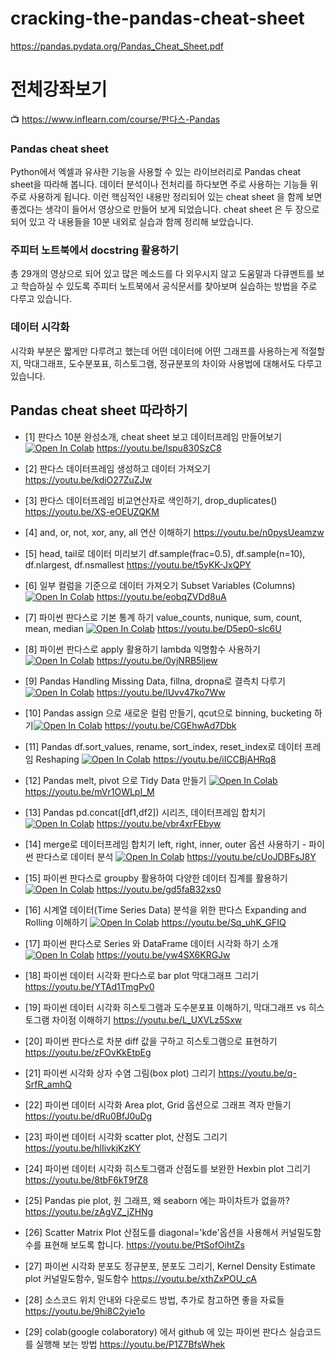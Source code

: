 # cracking-the-pandas-cheat-sheet

https://pandas.pydata.org/Pandas_Cheat_Sheet.pdf

# 전체강좌보기

:tv: https://www.inflearn.com/course/판다스-Pandas

### Pandas cheat sheet
Python에서 엑셀과 유사한 기능을 사용할 수 있는 라이브러리로 Pandas cheat sheet을 따라해 봅니다.
데이터 분석이나 전처리를 하다보면 주로 사용하는 기능들 위주로 사용하게 됩니다. 이런 핵심적인 내용만 정리되어 있는 cheat sheet 을 함께 보면 좋겠다는 생각이 들어서 영상으로 만들어 보게 되었습니다.  cheat sheet 은 두 장으로 되어 있고 각 내용들을 10분 내외로 실습과 함께 정리해 보았습니다.

### 주피터 노트북에서 docstring 활용하기
총 29개의 영상으로 되어 있고 많은 메소드를 다 외우시지 않고 도움말과 다큐멘트를 보고 학습하실 수 있도록 주피터 노트북에서 공식문서를 찾아보며 실습하는 방법을 주로 다루고 있습니다. 

### 데이터 시각화
시각화 부분은 짧게만 다루려고 했는데 어떤 데이터에 어떤 그래프를 사용하는게 적절할지, 막대그래프, 도수분포표, 히스토그램, 정규분포의 차이와 사용법에 대해서도 다루고 있습니다.


## Pandas cheat sheet 따라하기

* [1] 판다스 10분 완성소개, cheat sheet 보고 데이터프레임 만들어보기 [![Open In Colab](https://colab.research.google.com/assets/colab-badge.svg)](https://colab.research.google.com/github/corazzon/cracking-the-pandas-cheat-sheet/blob/master/01-02-pandas_dataframe_and_rows.ipynb)
https://youtu.be/lspu830SzC8

* [2] 판다스 데이터프레임 생성하고 데이터 가져오기
https://youtu.be/kdiO27ZuZJw

* [3] 판다스 데이터프레임 비교연산자로 색인하기, drop_duplicates()
https://youtu.be/XS-eOEUZQKM

* [4] and, or, not, xor, any, all 연산 이해하기
https://youtu.be/n0pysUeamzw

* [5] head, tail로 데이터 미리보기 df.sample(frac=0.5), df.sample(n=10), df.nlargest, df.nsmallest
https://youtu.be/t5yKK-JxQPY

* [6] 일부 컬럼을 기준으로 데이터 가져오기 Subset Variables (Columns) [![Open In Colab](https://colab.research.google.com/assets/colab-badge.svg)](https://colab.research.google.com/github/corazzon/cracking-the-pandas-cheat-sheet/blob/master/06-pandas_cheat_sheet_columns.ipynb)
https://youtu.be/eobqZVDd8uA

* [7] 파이썬 판다스로 기본 통계 하기 value_counts, nunique, sum, count, mean, median [![Open In Colab](https://colab.research.google.com/assets/colab-badge.svg)](https://colab.research.google.com/github/corazzon/cracking-the-pandas-cheat-sheet/blob/master/07-08-Summarize_Data.ipynb)
https://youtu.be/D5ep0-slc6U

* [8] 파이썬 판다스로 apply 활용하기 lambda 익명함수 사용하기 [![Open In Colab](https://colab.research.google.com/assets/colab-badge.svg)](https://colab.research.google.com/github/corazzon/cracking-the-pandas-cheat-sheet/blob/master/07-08-Summarize_Data.ipynb)
https://youtu.be/0yjNRB5ljew

* [9] Pandas Handling Missing Data, fillna, dropna로 결측치 다루기[![Open In Colab](https://colab.research.google.com/assets/colab-badge.svg)](https://colab.research.google.com/github/corazzon/cracking-the-pandas-cheat-sheet/blob/master/09-Pandas_Handling_Missing_Data.ipynb)
https://youtu.be/lUvv47ko7Ww

* [10] Pandas assign 으로 새로운 컬럼 만들기, qcut으로 binning, bucketing 하기[![Open In Colab](https://colab.research.google.com/assets/colab-badge.svg)](https://colab.research.google.com/github/corazzon/cracking-the-pandas-cheat-sheet/blob/master/10-Pandas_Make_New_Columns.ipynb)
https://youtu.be/CGEhwAd7Dbk

* [11] Pandas df.sort_values, rename, sort_index, reset_index로 데이터 프레임 Reshaping [![Open In Colab](https://colab.research.google.com/assets/colab-badge.svg)](https://colab.research.google.com/github/corazzon/cracking-the-pandas-cheat-sheet/blob/master/11-Pandas_Reshaping_Data.ipynb)
https://youtu.be/iICCBjAHRq8

* [12] Pandas melt, pivot 으로 Tidy Data 만들기 [![Open In Colab](https://colab.research.google.com/assets/colab-badge.svg)](https://colab.research.google.com/github/corazzon/cracking-the-pandas-cheat-sheet/blob/master/12-Pandas_melt_pivot.ipynb)
https://youtu.be/mVr1OWLpI_M

* [13] Pandas pd.concat([df1,df2]) 시리즈, 데이터프레임 합치기 [![Open In Colab](https://colab.research.google.com/assets/colab-badge.svg)](https://colab.research.google.com/github/corazzon/cracking-the-pandas-cheat-sheet/blob/master/13-Pandas_concat.ipynb)
https://youtu.be/vbr4xrFEbyw

* [14] merge로 데이터프레임 합치기 left, right, inner, outer 옵션 사용하기 - 파이썬 판다스로 데이터 분석 [![Open In Colab](https://colab.research.google.com/assets/colab-badge.svg)](https://colab.research.google.com/github/corazzon/cracking-the-pandas-cheat-sheet/blob/master/14-Pandas_merge.ipynb)
https://youtu.be/cUoJDBFsJ8Y

* [15] 파이썬 판다스로 groupby 활용하여 다양한 데이터 집계를 활용하기 [![Open In Colab](https://colab.research.google.com/assets/colab-badge.svg)](https://colab.research.google.com/github/corazzon/cracking-the-pandas-cheat-sheet/blob/master/15-Pandas_group.ipynb)
https://youtu.be/gd5faB32xs0

* [16] 시계열 데이터(Time Series Data) 분석을 위한 판다스 Expanding and Rolling 이해하기 [![Open In Colab](https://colab.research.google.com/assets/colab-badge.svg)](https://colab.research.google.com/github/corazzon/cracking-the-pandas-cheat-sheet/blob/master/16-Pandas_Expanding_and_Rolling.ipynb)
https://youtu.be/Sq_uhK_GFIQ

* [17] 파이썬 판다스로 Series 와 DataFrame 데이터 시각화 하기 소개 [![Open In Colab](https://colab.research.google.com/assets/colab-badge.svg)](https://colab.research.google.com/github/corazzon/cracking-the-pandas-cheat-sheet/blob/master/17-Pandas_Plot_Series_DataFrame.ipynb)
https://youtu.be/yw4SX6KRGJw

* [18] 파이썬 데이터 시각화 판다스로 bar plot 막대그래프 그리기
https://youtu.be/YTAd1TmgPv0

* [19] 파이썬 데이터 시각화 히스토그램과 도수분포표 이해하기, 막대그래프 vs 히스토그램 차이점 이해하기
https://youtu.be/L_UXVLz5Sxw

* [20] 파이썬 판다스로 차분 diff 값을 구하고 히스토그램으로 표현하기
https://youtu.be/zFOvKkEtpEg

* [21] 파이썬 시각화 상자 수염 그림(box plot) 그리기
https://youtu.be/q-SrfR_amhQ

* [22] 파이썬 데이터 시각화 Area plot, Grid 옵션으로 그래프 격자 만들기
https://youtu.be/dRu0BfJ0uDg

* [23] 파이썬 데이터 시각화 scatter plot, 산점도 그리기
https://youtu.be/hlIivkjKzKY

* [24] 파이썬 데이터 시각화 히스토그램과 산점도를 보완한 Hexbin plot 그리기 
https://youtu.be/8tbF6kT9fZ8

* [25] Pandas pie plot, 원 그래프, 왜  seaborn  에는 파이차트가 없을까?
https://youtu.be/zAgVZ_jZHNg

* [26] Scatter Matrix Plot 산점도를 diagonal='kde'옵션을 사용해서 커널밀도함수를 표현해 보도록 합니다.
https://youtu.be/PtSofOihtZs

* [27] 파이썬 시각화  분포도 정규분포, 분포도 그리기, Kernel Density Estimate plot 커널밀도함수, 밀도함수
https://youtu.be/xthZxPOU_cA

* [28] 소스코드 위치 안내와 다운로드 방법, 추가로 참고하면 좋을 자료들
https://youtu.be/9hi8C2yie1o

* [29] colab(google colaboratory) 에서 github 에 있는 파이썬 판다스 실습코드를 실행해 보는 방법
https://youtu.be/P1Z7BfsWhek

